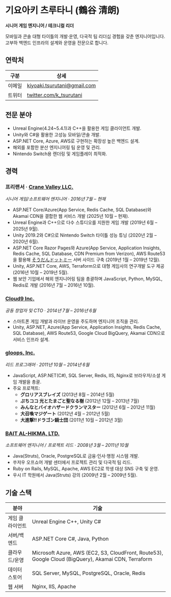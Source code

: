 # 기요아키 츠루타니 (鶴谷 清朗)

**시니어 게임 엔지니어 / 테크니컬 리더**

모바일과 콘솔 대형 타이틀의 개발·운영, 다국적 팀 리더십 경험을 갖춘 엔지니어입니다. 고부하 백엔드 인프라의 설계와 운영을 전문으로 합니다.

## 연락처

| 구분 | 상세 |
| --- | --- |
| 이메일 | [kiyoaki.tsurutani@gmail.com](mailto:kiyoaki.tsurutani@gmail.com) |
| 트위터 | [twitter.com/k_tsurutani](https://twitter.com/k_tsurutani) |

## 전문 분야

- Unreal Engine(4.24~5.4.1)과 C++을 활용한 게임 클라이언트 개발.
- Unity와 C#을 활용한 고성능 모바일/콘솔 개발.
- ASP.NET Core, Azure, AWS로 구현하는 확장성 높은 백엔드 설계.
- 해외를 포함한 분산 엔지니어링 팀 운영 및 관리.
- Nintendo Switch용 렌더링 및 게임플레이 최적화.

## 경력

### 프리랜서 · [Crane Valley LLC.](https://www.crane-valley.co.jp/)
*시니어 게임/소프트웨어 엔지니어 · 2016년 7월 – 현재*

- ASP.NET Core/Azure(App Service, Redis Cache, SQL Database)와 Akamai CDN을 결합한 웹 서비스 개발 (2025년 10월 – 현재).
- Unreal Engine과 C++으로 다수 스튜디오를 지원한 게임 개발 (2019년 6월 – 2025년 9월).
- Unity 2019.2와 C#으로 Nintendo Switch 타이틀 성능 튜닝 (2020년 2월 – 2020년 6월).
- ASP.NET Core Razor Pages와 Azure(App Service, Application Insights, Redis Cache, SQL Database, CDN Premium from Verizon), AWS Route53을 활용해 [そうだんドットミー](https://www.google.com/search?q=%E3%81%9D%E3%81%86%E3%81%A0%E3%82%93%E3%83%89%E3%83%83%E3%83%88%E3%83%9F%E3%83%BC) 서버 사이드 구축 (2019년 1월 – 2019년 12월).
- Unity, ASP.NET Core, AWS, Terraform으로 대형 게임사의 연구개발 도구 제공 (2016년 10월 – 2019년 5월).
- 웹 보안 기업에서 해외 엔지니어링 팀을 총괄하며 JavaScript, Python, MySQL, Redis로 개발 (2016년 7월 – 2016년 10월).

### [Cloud9 Inc.](https://cloud9-plus.com/)
*공동 창업자 및 CTO · 2014년 7월 – 2016년 6월*

- 스마트폰 게임 개발과 라이브 운영을 주도하며 엔지니어 조직을 관리.
- Unity, ASP.NET, Azure(App Service, Application Insights, Redis Cache, SQL Database), AWS Route53, Google Cloud BigQuery, Akamai CDN으로 서비스 인프라 설계.

### [gloops, Inc.](https://www.google.com/search?q=gloops)
*리드 프로그래머 · 2011년 10월 – 2014년 6월*

- JavaScript, ASP.NET(C#), SQL Server, Redis, IIS, Nginx로 브라우저/소셜 게임 개발을 총괄.
- 주요 프로젝트:
  - **グロリアスブレイズ** (2013년 8월 – 2014년 5월)
  - **ぷちココ 光とたまごと聖なる樹** (2012년 12월 – 2013년 7월)
  - **みんなとバイオハザードクランマスター** (2012년 6월 – 2012년 11월)
  - **大召喚マジゲート** (2012년 4월 – 2012년 5월)
  - **大進撃!!ドラゴン騎士団** (2011년 10월 – 2012년 3월)

### [BAIT AL-HIKMA, LTD.](https://www.bai.co.jp/)
*소프트웨어 엔지니어 / 프로젝트 리드 · 2008년 3월 – 2011년 10월*

- Java(Struts), Oracle, PostgreSQL로 금융·인사·행정 시스템 개발.
- 쑤저우 오프쇼어 개발 센터에서 프로젝트 관리 및 다국적 팀 리드.
- Ruby on Rails, MySQL, Apache, AWS EC2로 학생 대상 SNS 구축 및 운영.
- 우시 IT 학원에서 Java(Struts) 강의 (2009년 2월 – 2009년 5월).

## 기술 스택

| 분야 | 기술 |
| --- | --- |
| 게임 클라이언트 | Unreal Engine C++, Unity C# |
| 서버/백엔드 | ASP.NET Core C#, Java, Python |
| 클라우드/운영 | Microsoft Azure, AWS (EC2, S3, CloudFront, Route53), Google Cloud (BigQuery), Akamai CDN, Terraform |
| 데이터 스토어 | SQL Server, MySQL, PostgreSQL, Oracle, Redis |
| 웹 서버 | Nginx, IIS, Apache |
